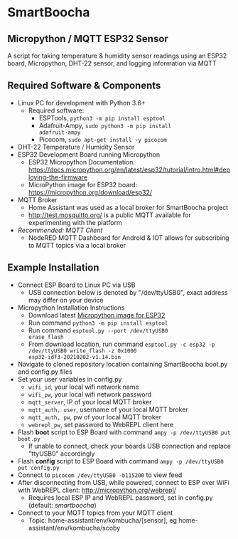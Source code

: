 # SmartBoocha
## Micropython / MQTT ESP32 Sensor
A script for taking temperature & humidity sensor readings using an ESP32 board, Micropython, DHT-22 sensor, and logging information via MQTT

## Required Software & Components
- Linux PC for development with Python 3.6+
    - Required software: 
        - ESPTools, <code>python3 -m pip install esptool</code>
        - Adafruit-Ampy, <code>sudo python3 -m pip install adafruit-ampy</code>
        - Picocom, <code>sudo apt-get install -y picocom</code>
- DHT-22 Temperature / Humidity Sensor
- ESP32 Development Board running Micropython
    - ESP32 Micropython Documentation: https://docs.micropython.org/en/latest/esp32/tutorial/intro.html#deploying-the-firmware
    - MicroPython image for ESP32 board: https://micropython.org/download/esp32/
- MQTT Broker
    - Home Assistant was used as a local broker for SmartBoocha project
    - http://test.mosquitto.org/ is a public MQTT available for experimenting with the platform 
- _Recommended: MQTT Client_
    - NodeRED MQTT Dashboard for Android & IOT allows for subscribing to MQTT topics via a local broker 

## Example Installation
- Connect ESP Board to Linux PC via USB
    - USB connection below is denoted by "/dev/ttyUSB0", exact address may differ on your device
- Micropython Installation Instructions
    - Download latest [Micropython image for ESP32](https://micropython.org/download/esp32/)
    - Run command <code>python3 -m pip install esptool</code>
    - Run command <code>esptool.py --port /dev/ttyUSB0 erase_flash</code>
    - From download location, run command <code>esptool.py -c esp32 -p /dev/ttyUSB0 write_flash -z 0x1000 esp32-idf3-20210202-v1.14.bin</code>
- Navigate to cloned repository location containing SmartBoocha boot.py and config.py files
- Set your user variables in config.py
    - <code>wifi_id</code>, your local wifi network name
    - <code>wifi_pw</code>, your local wifi network password
    - <code>mqtt_server</code>, IP of your local MQTT broker
    - <code>mqtt_auth, user</code>, username of your local MQTT broker
    - <code>mqtt_auth, pw</code>, pw of your local MQTT broker
    - <code>webrepl_pw</code>, set password to WebREPL client here
- Flash __boot__ script to ESP Board with command <code>ampy -p /dev/ttyUSB0 put boot.py</code>
    - If unable to connect, check your boards USB connection and replace "ttyUSB0" accordingly
- Flash __config__ script to ESP Board with command <code>ampy -p /dev/ttyUSB0 put config.py</code>
- Connect to <code>picocom /dev/ttyUSB0 -b115200</code> to view feed
- After disconnecting from USB, while powered, connect to ESP over WiFi with WebREPL client: http://micropython.org/webrepl/
    - Requires local ESP IP and WebREPL password, set in config.py (default: _smartboocha_)
- Connect to your MQTT topics from your MQTT client
    - Topic: home-assistant/env/kombucha/[sensor], eg home-assistant/env/kombucha/scoby
    